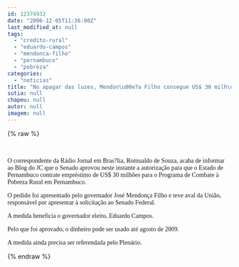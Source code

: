 ```yaml
---
id: 12374932
date: "2006-12-05T11:36:00Z"
last_modified_at: null
tags:
  - "credito-rural"
  - "eduardo-campos"
  - "mendonca-filho"
  - "pernambuco"
  - "pobreza"
categories:
  - "noticias"
title: "No apagar das luzes, Mendon\u00e7a Filho consegue US$ 30 milh\u00f5es para Eduardo Campos cuidar da pobreza rural em Pernambuco"
sutia: null
chapeu: null
autor: null
imagem: null
---
```

{% raw %}
<p><P>&nbsp;</P></p>
<p><P><FONT face=Verdana>O correspondente da Rádio Jornal em Bras?lia, Romualdo de Souza, acaba de informar ao Blog do JC que o Senado aprovou neste instante a autorização para que o Estado de Pernambuco contrate empréstimo de US$ 30 milhões para o Programa de Combate à Pobreza Rural em Pernambuco. </FONT></P></p>
<p><P><FONT face=Verdana>O pedido foi apresentado pelo governador José Mendonça Filho e teve aval da União, responsável por apresentar à solicitação ao Senado Federal.</FONT></P></p>
<p><P><FONT face=Verdana>A medida beneficia o governador eleito, Eduardo Campos.</FONT></P></p>
<p><P><FONT face=Verdana>Pelo que foi aprovado, o dinheiro pode ser usado até agosto de 2009.</FONT></P></p>
<p><P><FONT face=Verdana>A medida ainda precisa ser referendada pelo Plenário.</FONT></P> </p>
{% endraw %}